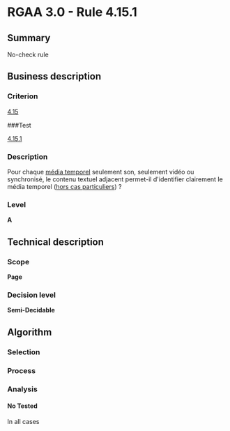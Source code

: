 # RGAA 3.0 -  Rule 4.15.1

## Summary

No-check rule

## Business description

### Criterion

[4.15](http://disic.github.io/rgaa_referentiel_en/RGAA3.0_Criteria_English_version_v1.html#crit-4-15)

###Test

[4.15.1](http://disic.github.io/rgaa_referentiel_en/RGAA3.0_Criteria_English_version_v1.html#test-4-15-1)

### Description

Pour chaque <a href="http://references.modernisation.gouv.fr/referentiel-technique-0#mMediaTemp">m&eacute;dia temporel</a> seulement son, seulement vid&eacute;o ou synchronis&eacute;, le contenu textuel adjacent permet-il d'identifier clairement le m&eacute;dia temporel (<a href="http://references.modernisation.gouv.fr/referentiel-technique-0#cpCrit4-15" title="Cas particuliers pour le crit&egrave;re 4.15">hors cas particuliers</a>) ?

### Level

**A**

## Technical description

### Scope

**Page**

### Decision level

**Semi-Decidable**

## Algorithm

### Selection

### Process

### Analysis

#### No Tested 

In all cases
